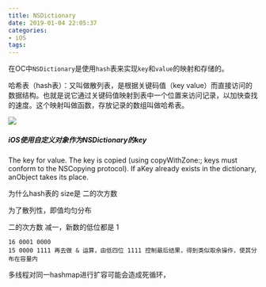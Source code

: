 ```yaml
---
title: NSDictionary
date: 2019-01-04 22:05:37
categories:
- iOS
tags:
---
```


在OC中`NSDictionary`是使用`hash`表来实现`key`和`value`的映射和存储的。

哈希表（hash表）：又叫做散列表，是根据关键码值（key value）而直接访问的数据结构。也就是说它通过关键码值映射到表中一个位置来访问记录，以加快查找的速度。这个映射叫做函数，存放记录的数组叫做哈希表。

[^_^]:
    {% asset_img 1.png 图片说明 %}

![](https://ws3.sinaimg.cn/large/006tKfTcly1g0vcqwnsyfj30e40ca0t3.jpg)






##### iOS使用自定义对象作为NSDictionary的key

The key for value. The key is copied (using copyWithZone:; keys must conform to the NSCopying protocol). If aKey already exists in the dictionary, anObject takes its place.





为什么hash表的 size是 二的次方数

为了散列性，即值均匀分布

二的次方数 减一，新数的低位都是 1

```
16 0001 0000
15 0000 1111 再去做 & 运算，由低四位 1111 控制最后结果，得到类似取余操作，使其分布在容量内
```

多线程对同一hashmap进行扩容可能会造成死循环，